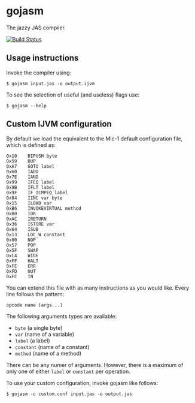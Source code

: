 # gojasm
The jazzy JAS compiler.

[![Build Status](https://travis-ci.org/BlackNovaTec\textsl{}h/gojasm.svg?branch=master)](https://travis-ci.org/BlackNovaTech/gojasm)

## Usage instructions

Invoke the compiler using:
```
$ gojasm input.jas -o output.ijvm
```

To see the selection of useful (and useless) flags use:
```
$ gojasm --help
```

## Custom IJVM configuration

By default we load the equivalent to the Mic-1 default configuration file,
which is defined as:
```
0x10    BIPUSH byte
0x59    DUP
0xA7    GOTO label
0x60    IADD
0x7E    IAND
0x99    IFEQ label
0x9B    IFLT label
0x9F    IF_ICMPEQ label
0x84    IINC var byte
0x15    ILOAD var
0xB6    INVOKEVIRTUAL method
0xB0    IOR
0xAC    IRETURN
0x36    ISTORE var
0x64    ISUB
0x13    LDC_W constant
0x00    NOP
0x57    POP
0x5F    SWAP
0xC4    WIDE
0xFF    HALT
0xFE    ERR
0xFD    OUT
0xFC    IN
```

You can extend this file with as many instructions as you would like.
Every line follows the pattern:
```
opcode name [args...]
```

The following arguments types are available:
 - `byte` (a single byte)
 - `var` (name of a variable)
 - `label` (a label)
 - `constant` (name of a constant)
 - `method` (name of a method)

There can be any numer of arguments.
However, there is a maximum of only one of either `label` or `constant` per operation.

To use your custom configuration, invoke gojasm like follows:
```
$ gojasm -c custom.conf input.jas -o output.jas
```
